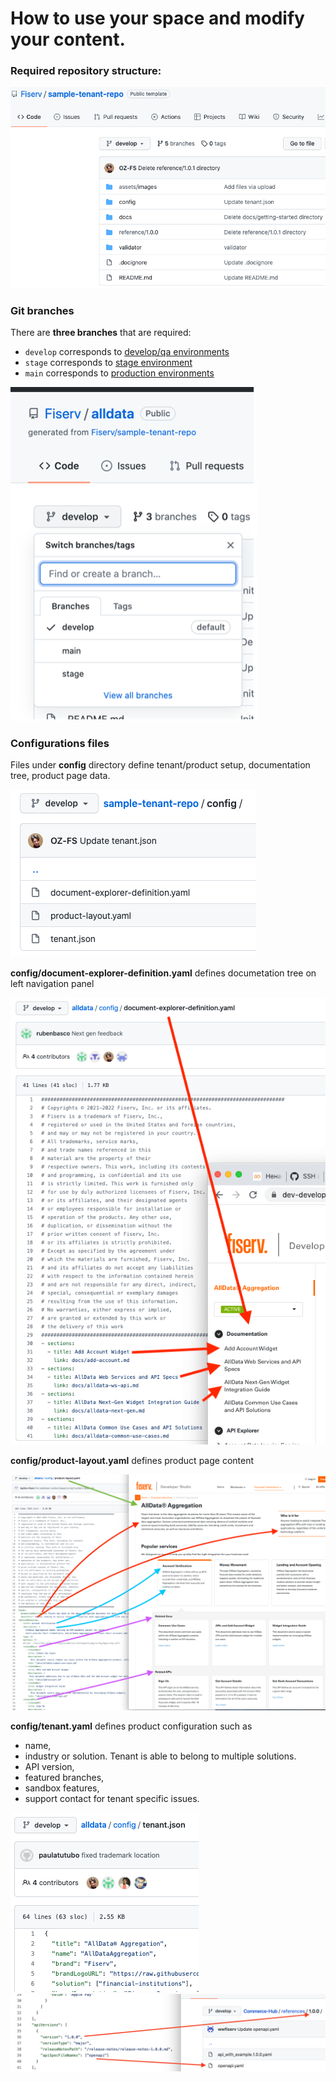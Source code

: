 # How to use your space and modify your content.

### Required repository structure:

![repository structure](assets/images/repo-file-structure.png "repository structure")


### Git branches
There are **three branches** that are required:
  - `develop` corresponds to [develop/qa environments](https://dev-developer.fiserv.com)
  - `stage` corresponds to [stage environment](https://stage-developer.fiserv.com)
  - `main` corresponds to [production environments](https://developer.fiserv.com)

![git branches](assets/images/gitHubBranches.png "git branches")


### Configurations files 
Files under **config** directory define tenant/product setup, documentation tree, product page data.

![config files](assets/images/config-files.png "config files")


**config/document-explorer-definition.yaml** defines documetation tree on left navigation panel

![doc tree](assets/images/docs-tree.png "doc tree")


**config/product-layout.yaml** defines product page content

![product page](assets/images/product-layout.png "product page")


**config/tenant.yaml** defines product configuration such as 
  - name, 
  - industry or solution. Tenant is able to belong to multiple solutions.
  - API version, 
  - featured branches, 
  - sandbox features, 
  - support contact for tenant specific issues.

![tenant config](assets/images/tenant-config.png)
![api version](assets/images/api-version.png)

